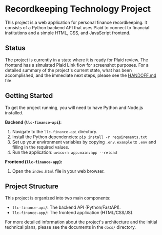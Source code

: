 # Recordkeeping Technology Project

This project is a web application for personal finance recordkeeping. It consists of a Python backend API that uses Plaid to connect to financial institutions and a simple HTML, CSS, and JavaScript frontend.

## Status

The project is currently in a state where it is ready for Plaid review. The frontend has a simulated Plaid Link flow for screenshot purposes. For a detailed summary of the project's current state, what has been accomplished, and the immediate next steps, please see the [HANDOFF.md](HANDOFF.md) file.

## Getting Started

To get the project running, you will need to have Python and Node.js installed.

**Backend (`llc-finance-api`):**

1.  Navigate to the `llc-finance-api` directory.
2.  Install the Python dependencies: `pip install -r requirements.txt`
3.  Set up your environment variables by copying `.env.example` to `.env` and filling in the required values.
4.  Run the application: `uvicorn app.main:app --reload`

**Frontend (`llc-finance-app`):**

1.  Open the `index.html` file in your web browser.

## Project Structure

This project is organized into two main components:

-   `llc-finance-api/`: The backend API (Python/FastAPI).
-   `llc-finance-app/`: The frontend application (HTML/CSS/JS).

For more detailed information about the project's architecture and the initial technical plans, please see the documents in the `docs/` directory.

